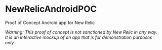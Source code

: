 NewRelicAndroidPOC
==================

Proof of Concept Android app for New Relic

*Warning: This proof of concept is not sanctioned by New Relic in any way.  It is an interactive mockup of an app that is for demonstration purposes only.*